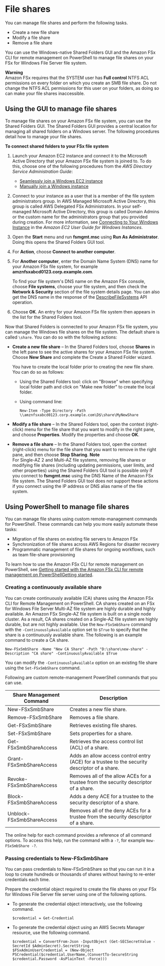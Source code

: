 # File shares<a name="managing-file-shares"></a>

You can manage file shares and perform the following tasks\.
+ Create a new file share
+ Modify a file share
+ Remove a file share

You can use the Windows\-native Shared Folders GUI and the Amazon FSx CLI for remote management on PowerShell to manage file shares on your FSx for Windows File Server file system\.

**Warning**  
Amazon FSx requires that the SYSTEM user has **Full control** NTFS ACL permissions on every folder on which you create an SMB file share\. Do not change the NTFS ACL permissions for this user on your folders, as doing so can make your file shares inaccessible\.

## Using the GUI to manage file shares<a name="shared-folders-tool"></a>

To manage file shares on your Amazon FSx file system, you can use the Shared Folders GUI\. The Shared Folders GUI provides a central location for managing all shared folders on a Windows server\. The following procedures detail how to manage your file shares\.

**To connect shared folders to your FSx file system**

1. Launch your Amazon EC2 instance and connect it to the Microsoft Active Directory that your Amazon FSx file system is joined to\. To do this, choose one of the following procedures from the *AWS Directory Service Administration Guide*:
   + [Seamlessly join a Windows EC2 instance](https://docs.aws.amazon.com/directoryservice/latest/admin-guide/launching_instance.html)
   + [Manually join a Windows instance](https://docs.aws.amazon.com/directoryservice/latest/admin-guide/join_windows_instance.html)

1. Connect to your instance as a user that is a member of the file system administrators group\. In AWS Managed Microsoft Active Directory, this group is called AWS Delegated FSx Administrators\. In your self\-managed Microsoft Active Directory, this group is called Domain Admins or the custom name for the administrators group that you provided during creation\. For more information, see [Connecting to Your Windows Instance](https://docs.aws.amazon.com/AWSEC2/latest/WindowsGuide/connecting_to_windows_instance.html) in the *Amazon EC2 User Guide for Windows Instances*\.

1. Open the **Start** menu and run **fsmgmt\.msc** using **Run As Administrator**\. Doing this opens the Shared Folders GUI tool\.

1. For **Action**, choose **Connect to another computer**\.

1. For **Another computer**, enter the Domain Name System \(DNS\) name for your Amazon FSx file system, for example **amznfsxabcd0123\.corp\.example\.com**\. 

   To find your file system's DNS name on the Amazon FSx console, choose **File systems**, choose your file system, and then check the **Network & Security** section of the file system details page\. You can also get the DNS name in the response of the [DescribeFileSystems](https://docs.aws.amazon.com/fsx/latest/APIReference/API_DescribeFileSystems.html) API operation\.

1. Choose **OK**\. An entry for your Amazon FSx file system then appears in the list for the Shared Folders tool\.

Now that Shared Folders is connected to your Amazon FSx file system, you can manage the Windows file shares on the file system\. The default share is called `\share`\. You can do so with the following actions:
+ **Create a new file share** – In the Shared Folders tool, choose **Shares** in the left pane to see the active shares for your Amazon FSx file system\. Choose **New Share** and complete the Create a Shared Folder wizard\.

  You have to create the local folder prior to creating the new file share\. You can do so as follows: 
  + Using the Shared Folders tool: click on "Browse" when specifying local folder path and click on "Make new folder" to create the local folder\.
  + Using command line:

    ```
    New-Item -Type Directory -Path \\amznfsxabcd0123.corp.example.com\D$\share\MyNewShare
    ```
+ **Modify a file share** – In the Shared Folders tool, open the context \(right\-click\) menu for the file share that you want to modify in the right pane, and choose **Properties**\. Modify the properties and choose **OK**\.
+ **Remove a file share** – In the Shared Folders tool, open the context \(right\-click\) menu for the file share that you want to remove in the right pane, and then choose **Stop Sharing**\.
**Note**  
For Single\-AZ 2 and Multi\-AZ file systems, removing file shares or modifying file shares \(including updating permissions, user limits, and other properties\) using the Shared Folders GUI tool is possible only if you connect to **fsmgmt\.msc** using the DNS Name of the Amazon FSx file system\. The Shared Folders GUI tool does not support these actions if you connect using the IP address or DNS alias name of the file system\.

## Using PowerShell to manage file shares<a name="manage-file-shares-pwrshell"></a>

You can manage file shares using custom remote\-management commands for PowerShell\. These commands can help you more easily automate these tasks:
+ Migration of file shares on existing file servers to Amazon FSx
+ Synchronization of file shares across AWS Regions for disaster recovery
+ Programmatic management of file shares for ongoing workflows, such as team file\-share provisioning

To learn how to use the Amazon FSx CLI for remote management on PowerShell, see [Getting started with the Amazon FSx CLI for remote management on PowerShellGetting started](remote-pwrshell.md)\.

### Creating a continuously available share<a name="create-ca-share"></a>

You can create continuously available \(CA\) shares using the Amazon FSx CLI for Remote Management on PowerShell\. CA shares created on an FSx for Windows File Server Multi\-AZ file system are highly durable and highly available\. An Amazon FSx Single\-AZ file system is built on a single node cluster\. As a result, CA shares created on a Single\-AZ file system are highly durable, but are not highly available\. Use the `New-FSxSmbShare` command with the `-ContinuouslyAvailable` option set to `$True` to specify that the share is a continuously available share\. The following is an example command to create a CA share\. 

```
New-FSxSmbShare -Name "New CA Share" -Path "D:\share\new-share" -Description "CA share" -ContinuouslyAvailable $True 
```

You can modify the `-ContinuouslyAvailable` option on an existing file share using the `Set-FSxSmbShare` command\.

Following are custom remote\-management PowerShell commands that you can use\.


| Share Management Command | Description | 
| --- | --- | 
| New\-FSxSmbShare | Creates a new file share\. | 
| Remove\-FSxSmbShare | Removes a file share\. | 
| Get\-FSxSmbShare | Retrieves existing file shares\. | 
| Set\-FSxSmbShare | Sets properties for a share\. | 
|  Get\-FSxSmbShareAccess  |  Retrieves the access control list \(ACL\) of a share\.   | 
|  Grant\-FSxSmbShareAccess  |  Adds an allow access control entry \(ACE\) for a trustee to the security descriptor of a share\.  | 
|  Revoke\-FSxSmbShareAccess  |  Removes all of the allow ACEs for a trustee from the security descriptor of a share\.  | 
|  Block\-FSxSmbShareAccess  |  Adds a deny ACE for a trustee to the security descriptor of a share\.  | 
|  Unblock\-FSxSmbShareAccess  |  Removes all of the deny ACEs for a trustee from the security descriptor of a share\.  | 

The online help for each command provides a reference of all command options\. To access this help, run the command with a `-?`, for example `New-FSxSmbShare -?`\. 

### Passing credentials to New\-FSxSmbShare<a name="pass-credentials-to-new-fsxsmbshare"></a>

You can pass credentials to New\-FSxSmbShare so that you can run it in a loop to create hundreds or thousands of shares without having to re\-enter credentials each time\.

Prepare the credential object required to create the file shares on your FSx for Windows File Server file server using one of the following options\.
+ To generate the credential object interactively, use the following command\.

  ```
  $credential = Get-Credential
  ```
+ To generate the credential object using an AWS Secrets Manager resource, use the following command\.

  ```
  $credential = ConvertFrom-Json -InputObject (Get-SECSecretValue -SecretId $AdminSecret).SecretString
  $FSxAdminUserCredential = (New-Object PSCredential($credential.UserName,(ConvertTo-SecureString $credential.Password -AsPlainText -Force)))
  ```